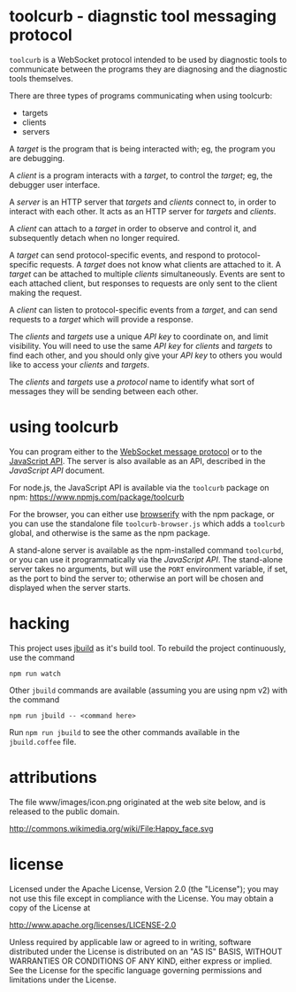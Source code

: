 toolcurb - diagnstic tool messaging protocol
================================================================================

`toolcurb` is a WebSocket protocol intended to be used by diagnostic tools
to communicate between the programs they are diagnosing and the diagnostic
tools themselves.

There are three types of programs communicating when using toolcurb:

* targets
* clients
* servers

A *target* is the program that is being interacted with; eg, the program you
are debugging.

A *client* is a program interacts with a *target*, to control the *target*;
eg, the debugger user interface.

A *server* is an HTTP server that *targets* and *clients* connect to, in order
to interact with each other. It acts as an HTTP server for *targets* and
*clients*.

A *client* can attach to a *target* in order to observe and control it, and
subsequently detach when no longer required.

A *target* can send protocol-specific events, and respond to protocol-specific
requests.  A *target* does not know what clients are attached to it.  A *target*
can be attached to multiple *clients* simultaneously.  Events are sent to each
attached client, but responses to requests are only sent to the client making
the request.

A *client* can listen to protocol-specific events from a *target*, and can send
requests to a *target* which will provide a response.  

The *clients* and *targets* use a unique *API key* to coordinate on, and limit
visibility.  You will need to use the same *API key* for *clients* and *targets*
to find each other, and you should only give your *API key* to others you would
like to access your *clients* and *targets*.

The *clients* and *targets* use a *protocol* name to identify what sort of
messages they will be sending between each other.



using toolcurb
================================================================================

You can program either to the
[WebSocket message protocol](toolcurb-ws-protocol.md)
or to the
[JavaScript API](toolcurb-js-api.md).
The server is also available as an API, described in the *JavaScript API*
document.

For node.js, the JavaScript API is available via the `toolcurb` package on npm:
<https://www.npmjs.com/package/toolcurb>

For the browser, you can either use
[browserify](https://www.npmjs.com/package/browserify)
with the npm package, or you can use the standalone file `toolcurb-browser.js`
which adds a `toolcurb` global, and otherwise is the same as the npm package.

A stand-alone server is available as the npm-installed command `toolcurbd`,
or you can use it programmatically via the *JavaScript API*.  The stand-alone
server takes no arguments, but will use the `PORT` environment variable, if set,
as the port to bind the server to; otherwise an port will be chosen and
displayed when the server starts.



hacking
================================================================================

This project uses [jbuild](https://www.npmjs.com/package/jbuild) as it's
build tool.  To rebuild the project continuously, use the command

    npm run watch

Other `jbuild` commands are available (assuming you are using npm v2) with
the command

    npm run jbuild -- <command here>

Run `npm run jbuild` to see the other commands available in the `jbuild.coffee`
file.



attributions
================================================================================

The file www/images/icon.png originated at the web site below, and is released
to the public domain.

<http://commons.wikimedia.org/wiki/File:Happy_face.svg>



license
================================================================================

Licensed under the Apache License, Version 2.0 (the "License");
you may not use this file except in compliance with the License.
You may obtain a copy of the License at

<http://www.apache.org/licenses/LICENSE-2.0>

Unless required by applicable law or agreed to in writing, software
distributed under the License is distributed on an "AS IS" BASIS,
WITHOUT WARRANTIES OR CONDITIONS OF ANY KIND, either express or implied.
See the License for the specific language governing permissions and
limitations under the License.
